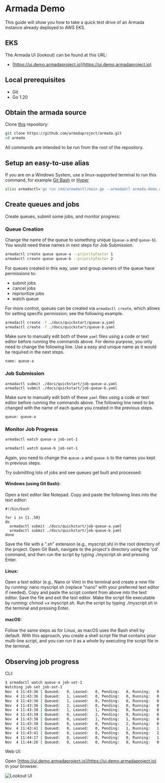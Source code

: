 # Armada Demo

This guide will show you how to take a quick test drive of an Armada
instance already deployed to AWS EKS.

## EKS

The Armada UI (lookout) can be found at this URL:

- [https://ui.demo.armadaproject.io](https://ui.demo.armadaproject.io)

## Local prerequisites

- Git
- Go 1.20

## Obtain the armada source
Clone [this](https://github.com/armadaproject/armada) repository:

```bash
git clone https://github.com/armadaproject/armada.git
cd armada
```

All commands are intended to be run from the root of the repository.

## Setup an easy-to-use alias
If you are on a Windows System, use a linux-supported terminal to run this command, for example [Git Bash](https://git-scm.com/downloads) or [Hyper](https://hyper.is/)
```bash
alias armadactl='go run cmd/armadactl/main.go --armadaUrl armada.demo.armadaproject.io:443'
```

## Create queues and jobs
Create queues, submit some jobs, and monitor progress:

### Queue Creation
Change the name of the queue to something unique (`queue-a` and `queue-b`). You would need these names in next steps for Job Submission.
```bash
armadactl create queue queue-a --priorityFactor 1
armadactl create queue queue-b --priorityFactor 2
```

For queues created in this way, user and group owners of the queue have permissions to:
- submit jobs
- cancel jobs
- reprioritize jobs
- watch queue

For more control, queues can be created via `armadactl create`, which allows for setting specific permission; see the following example.

```bash
armadactl create -f ./docs/quickstart/queue-a.yaml
armadactl create -f ./docs/quickstart/queue-b.yaml
```

Make sure to manually edit both of these `yaml` files using a code or text editor before running the commands above. For demo purpose, you only need to change the following line. Use a easy and unique name as it would be required in the next steps.

```
name: queue-a
```

### Job Submission
```
armadactl submit ./docs/quickstart/job-queue-a.yaml
armadactl submit ./docs/quickstart/job-queue-b.yaml
```

Make sure to manually edit both of these `yaml` files using a code or text editor before running the commands above. The following line need to be changed with the name of each queue you created in the previous steps.
```
queue: queue-a
```

### Monitor Job Progress

```bash
armadactl watch queue-a job-set-1
```
```bash
armadactl watch queue-b job-set-1
```
Again, you need to change the `queue-a` and `queue-b` to the names you kept in previous steps.

Try submitting lots of jobs and see queues get built and processed:

#### Windows (using Git Bash):

Open a text editor like Notepad.
Copy and paste the following lines into the text editor:
```
#!/bin/bash

for i in {1..50}
do
  armadactl submit ./docs/quickstart/job-queue-a.yaml
  armadactl submit ./docs/quickstart/job-queue-b.yaml
done
```
Save the file with a ".sh" extension (e.g., myscript.sh) in the root directory of the project.
Open Git Bash, navigate to the project's directory using the 'cd' command, and then run the script by typing ./myscript.sh and pressing Enter.

#### Linux:

Open a text editor (e.g., Nano or Vim) in the terminal and create a new file by running: nano myscript.sh (replace "nano" with your preferred text editor if needed).
Copy and paste the script content from above into the text editor.
Save the file and exit the text editor.
Make the script file executable by running: chmod +x myscript.sh.
Run the script by typing ./myscript.sh in the terminal and pressing Enter.

#### macOS:

Follow the same steps as for Linux, as macOS uses the Bash shell by default.
With this approach, you create a shell script file that contains your multi-line script, and you can run it as a whole by executing the script file in the terminal.

## Observing job progress

CLI:

```bash
$ armadactl watch queue-a job-set-1
Watching job set job-set-1
Nov  4 11:43:36 | Queued:   0, Leased:   0, Pending:   0, Running:   0, Succeeded:   0, Failed:   0, Cancelled:   0 | event: *api.JobSubmittedEvent, job id: 01drv3mey2mzmayf50631tzp9m
Nov  4 11:43:36 | Queued:   1, Leased:   0, Pending:   0, Running:   0, Succeeded:   0, Failed:   0, Cancelled:   0 | event: *api.JobQueuedEvent, job id: 01drv3mey2mzmayf50631tzp9m
Nov  4 11:43:36 | Queued:   1, Leased:   0, Pending:   0, Running:   0, Succeeded:   0, Failed:   0, Cancelled:   0 | event: *api.JobSubmittedEvent, job id: 01drv3mf7b6fd1rraeq1f554fn
Nov  4 11:43:36 | Queued:   2, Leased:   0, Pending:   0, Running:   0, Succeeded:   0, Failed:   0, Cancelled:   0 | event: *api.JobQueuedEvent, job id: 01drv3mf7b6fd1rraeq1f554fn
Nov  4 11:43:38 | Queued:   1, Leased:   1, Pending:   0, Running:   0, Succeeded:   0, Failed:   0, Cancelled:   0 | event: *api.JobLeasedEvent, job id: 01drv3mey2mzmayf50631tzp9m
Nov  4 11:43:38 | Queued:   0, Leased:   2, Pending:   0, Running:   0, Succeeded:   0, Failed:   0, Cancelled:   0 | event: *api.JobLeasedEvent, job id: 01drv3mf7b6fd1rraeq1f554fn
Nov  4 11:43:38 | Queued:   0, Leased:   1, Pending:   1, Running:   0, Succeeded:   0, Failed:   0, Cancelled:   0 | event: *api.JobPendingEvent, job id: 01drv3mey2mzmayf50631tzp9m
Nov  4 11:43:38 | Queued:   0, Leased:   0, Pending:   2, Running:   0, Succeeded:   0, Failed:   0, Cancelled:   0 | event: *api.JobPendingEvent, job id: 01drv3mf7b6fd1rraeq1f554fn
Nov  4 11:43:41 | Queued:   0, Leased:   0, Pending:   1, Running:   1, Succeeded:   0, Failed:   0, Cancelled:   0 | event: *api.JobRunningEvent, job id: 01drv3mf7b6fd1rraeq1f554fn
Nov  4 11:43:41 | Queued:   0, Leased:   0, Pending:   0, Running:   2, Succeeded:   0, Failed:   0, Cancelled:   0 | event: *api.JobRunningEvent, job id: 01drv3mey2mzmayf50631tzp9m
Nov  4 11:44:17 | Queued:   0, Leased:   0, Pending:   0, Running:   1, Succeeded:   1, Failed:   0, Cancelled:   0 | event: *api.JobSucceededEvent, job id: 01drv3mf7b6fd1rraeq1f554fn
Nov  4 11:44:26 | Queued:   0, Leased:   0, Pending:   0, Running:   0, Succeeded:   2, Failed:   0, Cancelled:   0 | event: *api.JobSucceededEvent, job id: 01drv3mey2mzmayf50631tzp9m
```

Web UI:

Open [https://ui.demo.armadaproject.io](https://ui.demo.armadaproject.io) in your browser.

![Lookout UI](./quickstart/img/lookout.png "Lookout UI")
